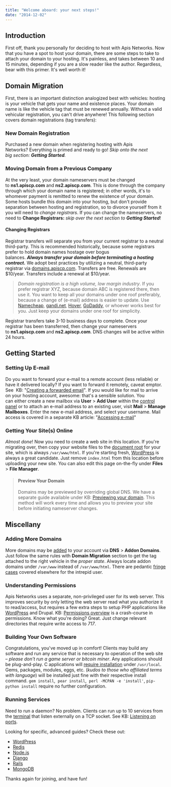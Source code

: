 ```yaml
---
title: "Welcome aboard: your next steps!"
date: "2014-12-02"
---
```


## Introduction

First off, thank you personally for deciding to host with Apis Networks. Now that you have a spot to host your domain, there are some steps to take to attach your domain to your hosting. It's painless, and takes between 10 and 15 minutes, depending if you are a slow reader like the author. Regardless, bear with this primer. It's well worth it!

## Domain Migration

First, there is an important distinction analogized best with vehicles: hosting is your vehicle that gets your name and existence places. Your domain name is like the vehicle tag that must be renewed annually. Without a valid vehicular registration, you can't drive anywhere! This following section covers domain registrations (tag transfers):

### New Domain Registration

Purchased a new domain when registering hosting with Apis Networks? Everything is primed and ready to go! _Skip onto the next big section: **Getting Started**._

### Moving Domain from a Previous Company

At the very least, your domain nameservers must be changed to **ns1.apiscp.com** and **ns2.apiscp.com**. This is done through the company through which your domain name is registered; in other words, it's to whomever payment is remitted to renew the existence of your domain. Some hosts bundle this domain into your hosting, but don't provide separation between hosting and registration, so to divorce yourself from it you will need to _change registrars_. If you can change the nameservers, no need to **Change Registrars:** _skip over the next section to **Getting Started**_!

#### Changing Registrars

Registrar transfers will separate you from your current registrar to a neutral third-party. This is recommended historically, because some registrars prefer to hold domain names hostage over bogus balances. _**Always transfer your domain before terminating a hosting contract.**_ We adopt best practices by utilizing a neutral, third-party registrar via [domains.apiscp.com](http://domains.apiscp.com). Transfers are free. Renewals are $10/year. Transfers include a renewal at $10/year.

> _Domain registration is a high volume, low margin industry_. If you prefer registrar XYZ, because domain ABC is registered there, then use it. You want to keep all your domains under one roof preferably, because a change of (e-mail) address is easier to update. Use [Namecheap](http://www.namecheap.com), [gandi.net](http://gandi.net), [Hover](http://www.hover.com), [GoDaddy](http://www.godaddy.com), or whoever works best for you. Just keep your domains under one roof for simplicity.

Registrar transfers take 3-10 business days to complete. Once your registrar has been transferred, then change your nameservers to **ns1.apiscp.com** and **ns2.apiscp.com**. DNS changes will be active within 24 hours.

## Getting Started

### Setting Up E-mail

Do you want to forward your e-mail to a remote account (less reliable) or have it delivered locally? If you want to forward it remotely, caveat emptor. See  KB: "[Creating a forwarded email](https://kb.apiscp.com/e-mail/creating-a-forwarded-e-mail/ "Creating a forwarded e-mail")". If you would like for mail to arrive on your hosting account, awesome: that's a sensible solution. You can either create a new mailbox via **User** > **Add User** within the [control panel](https://kb.apiscp.com/control-panel/logging-into-the-control-panel/ "Logging into the control panel") or to attach an e-mail address to an existing user, visit **Mail** > **Manage Mailboxes**. Enter the new e-mail address, and select your username. Mail access is covered in a separate KB article: "[Accessing e-mail](https://kb.apiscp.com/e-mail/accessing-e-mail/ "Accessing e-mail")"

### Getting Your Site(s) Online

_Almost done_! Now you need to create a web site in this location. If you're migrating over, then copy your website files to the [document root](https://kb.apiscp.com/web-content/where-is-site-content-served-from/ "Where is site content served from?") for your site, which is always `/var/www/html`. If you're starting fresh, [WordPress](http://www.wordpress.org) is always a great candidate. Just remove `index.html` from this location before uploading your new site. You can also edit this page on-the-fly under **Files** > **File Manager**.

> #### Preview Your Domain
> 
> Domains may be previewed by overriding global DNS. We have a separate guide available under KB: [Previewing your domain](https://kb.apiscp.com/dns/previewing-your-domain/ "Previewing your domain"). This method will work every time and allows you to preview your site before initiating nameserver changes.

## Miscellany

### Adding More Domains

More domains may be [added](https://kb.apiscp.com/control-panel/creating-addon-domain/ "Creating an addon domain") to your account via **DNS** > **Addon Domains**. Just follow the same rules with **Domain Migration** section to get the tag attached to the right vehicle in the _proper state_. Always locate addon domains under `/var/www` instead of `/var/www/html`. There are pedantic [fringe cases](https://kb.apiscp.com/web-content/where-is-site-content-served-from/#careful "Where is site content served from?") covered elsewhere for the intrepid user.

### Understanding Permissions

Apis Networks uses a separate, non-privileged user for its web server. This improves security by only letting the web server read what _you_ authorize it to read/access, but requires a few extra steps to setup PHP applications like [WordPress](https://kb.apiscp.com/wordpress-2/enabling-write-access/ "Enabling write-access") and Drupal. KB: [Permissions overview](https://kb.apiscp.com/guides/permissions-overview/ "Permissions overview") is a crash-course in permissions. Know what you're doing? Great. Just change relevant directories that require write access to _717_.

### Building Your Own Software

Congratulations, you've moved up in comfort! Clients may build any software and run any service that is necessary to operation of the web site – _please don't run a game server or bitcoin miner_. Any applications should be plug-and-play. C applications will [require installation](https://kb.apiscp.com/terminal/compiling-programs/ "Compiling programs") under `/usr/local`. Gems, packages, modules, eggs, etc. (_kudos to those who affiliated terms with language_) will be installed just fine with their respective install command. `gem install`,  `pear install`,  `perl -MCPAN -e 'install'`, `pip-python install` require no further configuration.

### Running Services

Need to run a daemon? No problem. Clients can run up to 10 services from the [terminal](https://kb.apiscp.com/terminal/accessing-terminal/ "Accessing terminal") that listen externally on a TCP socket. See KB: [Listening on ports](https://kb.apiscp.com/terminal/listening-ports/ "Listening on ports").

Looking for specific, advanced guides? Check these out:

- [WordPress](https://kb.apiscp.com/wordpress/installing-wordpress/ "Installing WordPress")
- [Redis](https://kb.apiscp.com/guides/running-redis/ "Running Redis")
- [Node.js](https://kb.apiscp.com/guides/running-node-js/ "Running Node.js")
- [Django](https://kb.apiscp.com/python/django-quickstart/ "Django quickstart")
- [Rails](https://kb.apiscp.com/ruby/setting-rails-passenger/ "Setting up Rails with Passenger")
- [MongoDB](https://kb.apiscp.com/guides/running-mongodb/ "Running MongoDB")

Thanks again for joining, and have fun!
